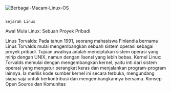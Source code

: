   ![Berbagai-Macam-Linux-OS](https://github.com/user-attachments/assets/c6e7bff5-e88d-420a-a085-1ac3b6047a3e)

                                                                     Sejarah Linux
Awal Mula Linux: Sebuah Proyek Pribadi

Linus Torvalds: Pada tahun 1991, seorang mahasiswa Finlandia bernama Linus Torvalds mulai mengembangkan sebuah sistem operasi sebagai proyek pribadi. Tujuan awalnya adalah menciptakan sistem operasi yang mirip dengan UNIX, namun dengan lisensi yang lebih bebas.
Kernel Linux: Torvalds memulai dengan mengembangkan kernel, yaitu inti dari sistem operasi yang mengatur perangkat keras dan menjalankan program-program lainnya. Ia merilis kode sumber kernel ini secara terbuka, mengundang siapa saja untuk berkontribusi dan mengembangkannya bersama.
Konsep Open Source dan Komunitas

